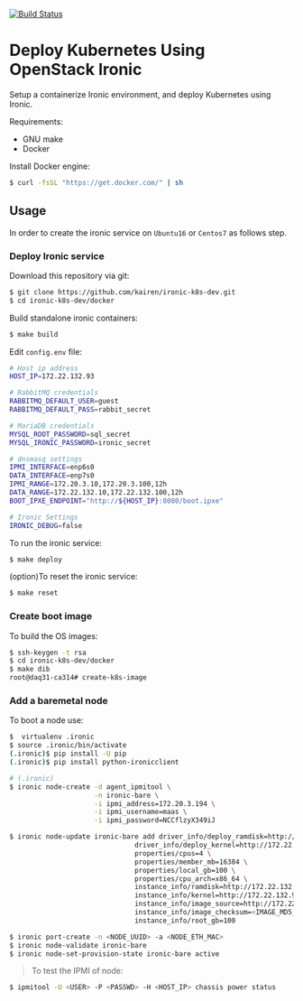 [![Build Status](https://travis-ci.org/kairen/ironic-k8s-dev.svg?branch=master)](https://travis-ci.org/kairen/ironic-k8s-dev)
# Deploy Kubernetes Using OpenStack Ironic
Setup a containerize Ironic environment, and deploy Kubernetes using Ironic.

Requirements:
* GNU make
* Docker

Install Docker engine:
```sh
$ curl -fsSL "https://get.docker.com/" | sh
```

## Usage
In order to create the ironic service on `Ubuntu16` or `Centos7` as follows step.

### Deploy Ironic service
Download this repository via git:
```sh
$ git clone https://github.com/kairen/ironic-k8s-dev.git
$ cd ironic-k8s-dev/docker
```

Build standalone ironic containers:
```sh
$ make build
```

Edit `config.env` file:
```sh
# Host ip address
HOST_IP=172.22.132.93

# RabbitMQ credentials
RABBITMQ_DEFAULT_USER=guest
RABBITMQ_DEFAULT_PASS=rabbit_secret

# MariaDB credentials
MYSQL_ROOT_PASSWORD=sql_secret
MYSQL_IRONIC_PASSWORD=ironic_secret

# dnsmasq settings
IPMI_INTERFACE=enp6s0
DATA_INTERFACE=enp7s0
IPMI_RANGE=172.20.3.10,172.20.3.100,12h
DATA_RANGE=172.22.132.10,172.22.132.100,12h
BOOT_IPXE_ENDPOINT="http://${HOST_IP}:8080/boot.ipxe"

# Ironic Settings
IRONIC_DEBUG=false
```

To run the ironic service:
```sh
$ make deploy
```

(option)To reset the ironic service:
```sh
$ make reset
```

### Create boot image
To build the OS images:
```sh
$ ssh-keygen -t rsa
$ cd ironic-k8s-dev/docker
$ make dib
root@daq31-ca314# create-k8s-image
```

### Add a baremetal node
To boot a node use:
```sh
$  virtualenv .ironic
$ source .ironic/bin/activate
(.ironic)$ pip install -U pip
(.ironic)$ pip install python-ironicclient

# (.ironic)
$ ironic node-create -d agent_ipmitool \
                     -n ironic-bare \
                     -i ipmi_address=172.20.3.194 \
                     -i ipmi_username=maas \
                     -i ipmi_password=NCCflzyX349iJ

$ ironic node-update ironic-bare add driver_info/deploy_ramdisk=http://172.22.132.93:8080/ipa.initramfs \
                               driver_info/deploy_kernel=http://172.22.132.93:8080/ipa.vmlinuz \
                               properties/cpus=4 \
                               properties/member_mb=16384 \
                               properties/local_gb=100 \
                               properties/cpu_arch=x86_64 \
                               instance_info/ramdisk=http://172.22.132.93:8080/k8s.initrd \
                               instance_info/kernel=http://172.22.132.93:8080/k8s.vmlinuz \
                               instance_info/image_source=http://172.22.132.93:8080/k8s.qcow2 \
                               instance_info/image_checksum=<IMAGE_MD5_CHECKSUM> \
                               instance_info/root_gb=100

$ ironic port-create -n <NODE_UUID> -a <NODE_ETH_MAC>
$ ironic node-validate ironic-bare
$ ironic node-set-provision-state ironic-bare active
```
> To test the IPMI of node:
```sh
$ ipmitool -U <USER> -P <PASSWD> -H <HOST_IP> chassis power status
```
